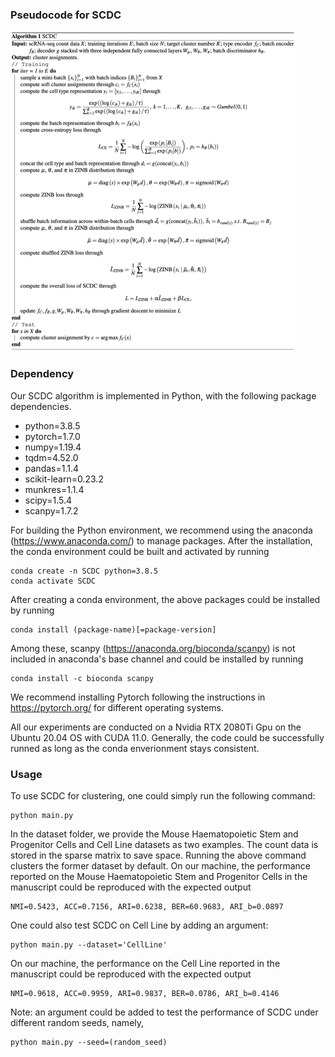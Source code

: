 ### Pseudocode for SCDC

<img src="./pseudocode.png" alt="pseudocode" style="zoom:50%;" />

### Dependency

Our SCDC algorithm is implemented in Python, with the following package dependencies.

- python=3.8.5
- pytorch=1.7.0
- numpy=1.19.4
- tqdm=4.52.0
- pandas=1.1.4
- scikit-learn=0.23.2
- munkres=1.1.4
- scipy=1.5.4
- scanpy=1.7.2

For building the Python environment, we recommend using the anaconda (https://www.anaconda.com/) to manage packages. After the installation, the conda environment could be built and activated by running

```
conda create -n SCDC python=3.8.5
conda activate SCDC
```

After creating a conda environment, the above packages could be installed by running

```
conda install (package-name)[=package-version]
```

Among these, scanpy (https://anaconda.org/bioconda/scanpy) is not included in anaconda's base channel and could be installed by running

```
conda install -c bioconda scanpy
```

We recommend installing Pytorch following the instructions in https://pytorch.org/ for different operating systems.

All our experiments are conducted on a Nvidia RTX 2080Ti Gpu on the Ubuntu 20.04 OS with CUDA 11.0. Generally, the code could be successfully runned as long as the conda enverionment stays consistent.

### Usage

To use SCDC for clustering, one could simply run the following command:

```
python main.py
```

In the dataset folder, we provide the Mouse Haematopoietic Stem and Progenitor Cells and Cell Line datasets as two examples. The count data is stored in the sparse matrix to save space. Running the above command clusters the former dataset by default. On our machine, the performance reported on the Mouse Haematopoietic Stem and Progenitor Cells in the manuscript could be reproduced with the expected output

```
NMI=0.5423, ACC=0.7156, ARI=0.6238, BER=60.9683, ARI_b=0.0897
```

One could also test SCDC on Cell Line by adding an argument:

```
python main.py --dataset='CellLine'
```

On our machine, the performance on the Cell Line reported in the manuscript could be reproduced with the expected output

```
NMI=0.9618, ACC=0.9959, ARI=0.9837, BER=0.0786, ARI_b=0.4146
```


Note: an argument could be added to test the performance of SCDC under different random seeds, namely,

```
python main.py --seed=(random_seed)
```
